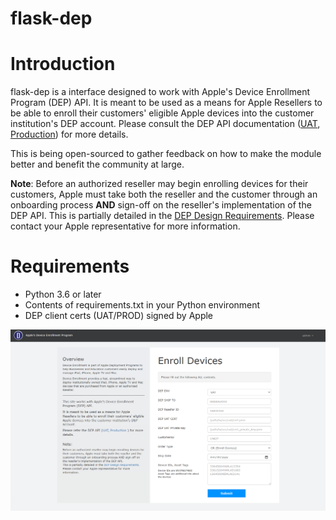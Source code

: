 # flask-dep
Introduction
============

flask-dep is a interface designed to work with Apple's Device Enrollment Program (DEP) API. It is meant to be used as a means for 
Apple Resellers to be able to enroll their customers' eligible Apple devices into the customer institution's DEP account. Please consult the DEP API documentation ([UAT](https://applecareconnect.apple.com/api-docs/depuat/html/WSStart.html?user=reseller),
[Production](https://applecareconnect.apple.com/api-docs/dep/html/WSReference.html?user=reseller)) for more details.

This is being open-sourced to gather feedback on how to make the module better and benefit the community at large.

**Note**: Before an authorized reseller may begin enrolling devices for their customers, Apple must take both the reseller and the customer
through an onboarding process **AND** sign-off on the reseller's implementation of the DEP API. This is partially detailed in the 
[DEP Design Requirements](https://applecareconnect.apple.com/api-docs/depuat/html/WSImpManual.html?user=reseller&id=1111&lang=EN).
Please contact your Apple representative for more information.


Requirements
============

- Python 3.6 or later
- Contents of requirements.txt in your Python environment
- DEP client certs (UAT/PROD) signed by Apple

![ScreenShot](https://raw.githubusercontent.com/fsdev124/flask_dep/master/screenshot/home.png)